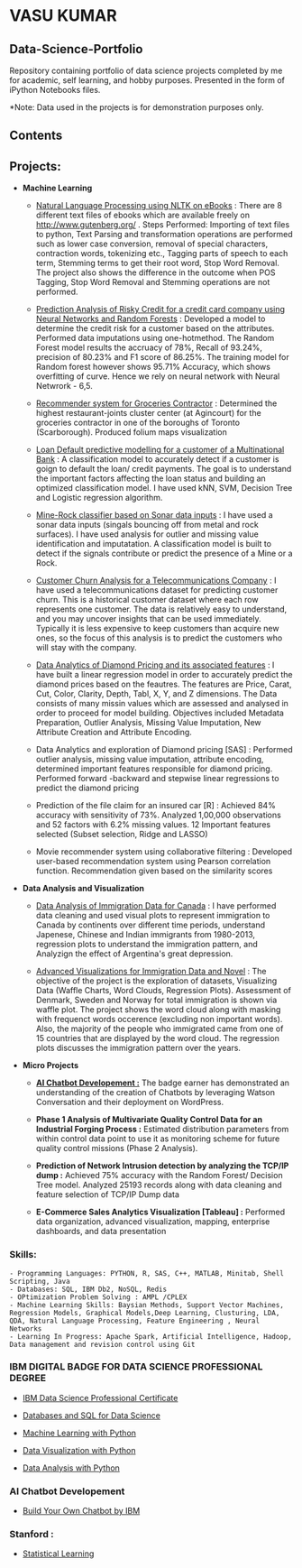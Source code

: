 # VASU KUMAR

## Data-Science-Portfolio

Repository containing portfolio of data science projects completed by me for academic, self learning, and hobby purposes. Presented in the form of iPython Notebooks files.

*Note: Data used in the projects is for demonstration purposes only.

## Contents

## Projects: 
- **Machine Learning**

     - [Natural Language Processing using NLTK on eBooks](https://github.com/vasukumar92/Natural-Language-Processing-using-NLTK-on-eBooks/blob/master/NLTK_Books.ipynb) : There are 8 different text files of ebooks which are available freely on http://www.gutenberg.org/ . Steps Performed: Importing of text files to python, Text Parsing and transformation operations are performed such as lower case conversion, removal of special characters, contraction words, tokenizing etc., Tagging parts of speech to each term, Stemming terms to get their root word, Stop Word Removal. The project also shows the difference in the outcome when POS Tagging, Stop Word Removal and Stemming operations are not performed.

    - [Prediction Analysis of Risky Credit for a credit card company using Neural Networks and Random Forests](https://github.com/vasukumar92/Prediction-Analysis-of-Risky-Credit-ANN-RF-DT-/blob/master/Credit%20History%20_Risk%20(1).ipynb) : Developed a model to determine the credit risk for a customer based on the attributes. Performed data imputations using one-hotmethod. The Random Forest model results the accruacy of 78%, Recall of 93.24%, precision of 80.23% and F1 score of 86.25%. The training model for Random forest however shows 95.71% Accuracy, which shows overfitting of curve. Hence we rely on neural network with Neural Netwrork - 6,5.  

    - [Recommender system for Groceries Contractor](https://github.com/vasukumar92/Recommender-System-for-Groceries-Contractor/blob/master/Groceries%20Recommender%20System%20(1).ipynb) : Determined the highest restaurant-joints cluster center (at Agincourt) for the groceries contractor in one of the boroughs of Toronto (Scarborough). Produced folium maps visualization

    - [Loan Default predictive modelling for a customer of a Multinational Bank](https://github.com/vasukumar92/Loan-Default-Prediction/blob/master/Loan%20Default%20Classifier.ipynb) : A classification model to accurately detect if a customer is goign to default the loan/ credit payments. The goal is to understand the important factors affecting the loan status and building an optimized classification model. I have used kNN, SVM, Decision Tree and Logistic regression algorithm.

    - [Mine-Rock classifier based on Sonar data inputs](https://github.com/vasukumar92/Mine-vs-Rock-Classifier---SONAR-Data/blob/master/Mine%20Sonar%20Classifier.ipynb) : I have used a sonar data inputs (singals bouncing off from metal and rock surfaces). I have used analysis for outlier and missing value identification and imputatation.  A classification model is built to detect if the signals contribute or predict the presence of a Mine or a Rock.

    - [Customer Churn Analysis for a Telecommunications Company](https://github.com/vasukumar92/Customer-Churn-Analysis-for-a-Telecommunications-Company/blob/master/Customer%20Churn%20Analysis%20for%20a%20Telecommunications%20Company.ipynb) : I have used a telecommunications dataset for predicting customer churn. This is a historical customer dataset where each row represents one customer. The data is relatively easy to understand, and you may uncover insights that can be used immediately. Typically it is less expensive to keep customers than acquire new ones, so the focus of this analysis is to predict the customers who will stay with the company.

    - [Data Analytics of Diamond Pricing and its associated features](https://github.com/vasukumar92/Data-Analytics-of-Diamond-Prices-and-Features/blob/master/Data%20Preprocessing%20(1).ipynb) : I have built a linear regression model in order to accurately predict the diamond prices based on the feautres. The features are Price, Carat, Cut, Color, Clarity, Depth, Tabl, X, Y, and Z dimensions. The Data consists of many missin values which are assessed and analysed in order to proceed for model building. Objectives included Metadata Preparation, Outlier Analysis, Missing Value Imputation, New Attribute Creation and Attribute Encoding.

    - Data Analytics and exploration of Diamond pricing [SAS] : Performed outlier analysis, missing value imputation, attribute encoding, determined important features responsible for diamond pricing. Performed forward -backward and stepwise linear regressions to predict the diamond pricing
    
    - Prediction of the file claim for an insured car [R] : Achieved 84% accuracy with sensitivity of 73%. Analyzed 1,00,000 observations and 52 factors with 6.2% missing values. 12 Important features selected (Subset selection, Ridge and LASSO)

    - Movie recommender system using collaborative filtering : Developed user-based recommendation system using Pearson correlation function. Recommendation given based on the similarity scores

- **Data Analysis and Visualization**
    - [Data Analysis of Immigration Data for Canada](https://github.com/vasukumar92/Immigration-Data---Visual-Analytics/blob/master/Immigration%20Data%20-%20Visualization%20Analytics%20(2).ipynb) : I have performed data cleaning and used visual plots to represent immigration to Canada by continents over different time periods, understand Japenese, Chinese and Indian immigrants from 1980-2013, regression plots to understand the immigration pattern, and Analyzign the effect of Argentina's great depression.
    
     - [Advanced Visualizations for Immigration Data and Novel](https://github.com/vasukumar92/Advanced-Data-Visualizations---Immigration-Data-and-Novel/blob/master/Advanced%20Visual%20Analytics%20-%20Immigration%20Data%20and%20Novel.ipynb) : The objective of the project is the exploration of datasets, Visualizing Data (Waffle Charts, Word Clouds, Regression Plots). Assessment of Denmark, Sweden and Norway for total immigration is shown via waffle plot. The project shows the word cloud along with masking with frequenct words occerence (excluding non important words). Also, the majority of the people who immigrated came from one of 15 countries that are displayed by the word cloud. The regression plots discusses the immigration pattern over the years.    
    
- **Micro Projects**
   
   - **[AI Chatbot Developement :](https://vasukumar.intelaedu.com/)** The badge earner has demonstrated an understanding of the creation of Chatbots by leveraging Watson Conversation and their deployment on WordPress.

    - **Phase 1 Analysis of Multivariate Quality Control Data for an Industrial Forging Process :** Estimated distribution parameters from within control data point to use it as monitoring scheme for future quality control missions (Phase 2 Analysis).
    
    - **Prediction of Network Intrusion detection by analyzing the TCP/IP dump :** Achieved 75% accuracy with the Random Forest/ Decision Tree model. Analyzed 25193 records along with data cleaning and feature selection of TCP/IP Dump data
    
    - **E-Commerce Sales Analytics Visualization [Tableau] :** Performed data organization, advanced visualization, mapping, enterprise dashboards, and data presentation
    
### Skills: 
    - Programming Languages: PYTHON, R, SAS, C++, MATLAB, Minitab, Shell Scripting, Java
    - Databases: SQL, IBM Db2, NoSQL, Redis
    - OPtimization Problem Solving : AMPL /CPLEX
    - Machine Learning Skills: Baysian Methods, Support Vector Machines, Regression Models, Graphical Models,Deep Learning, Clusturing, LDA, QDA, Natural Language Processing, Feature Engineering , Neural Networks   
    - Learning In Progress: Apache Spark, Artificial Intelligence, Hadoop, Data management and revision control using Git
        
### IBM DIGITAL BADGE FOR DATA SCIENCE PROFESSIONAL DEGREE 

 - [IBM Data Science Professional Certificate](https://www.youracclaim.com/badges/6036b3d3-7179-49cb-977d-0bff1d71eec9/linked_in)

 - [Databases and SQL for Data Science](https://www.coursera.org/account/accomplishments/verify/5ZUCBSV8MTUY)
 
 - [Machine Learning with Python](https://www.coursera.org/account/accomplishments/verify/9F9333ZFFZS8)

 - [Data Visualization with Python](https://www.coursera.org/account/accomplishments/verify/MBSRXL7HPYZK)

 - [Data Analysis with Python](https://www.coursera.org/account/accomplishments/verify/3YZ6EX5Q2QMH)
    
### AI Chatbot Developement
 - [Build Your Own Chatbot by IBM](https://www.youracclaim.com/badges/687770ea-aaa9-4b08-9b93-74342b231b73/linked_in_profile)
 
### Stanford : 

 - [Statistical Learning](https://verify.lagunita.stanford.edu/SOA/bef05e882c8947549c075d3783bb6a32/)
    
 
